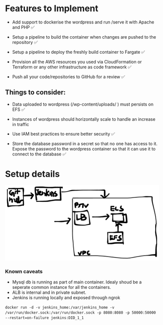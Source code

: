 # Features to Implement

 - Add support to dockerise the wordpress and run /serve it with Apache and PHP ✅

 - Setup a pipeline to build the container when changes are pushed to the repository ✅

 - Setup a pipeline to deploy the freshly build container to Fargate ✅

 - Provision all the AWS resources you used via CloudFormation or Terraform or any other infrastructure as code framework ✅

 - Push all your code/repositories to GitHub for a review ✅
 
 ## Things to consider:

 - Data uploaded to wordpress (/wp-content/uploads/ ) must persists on EFS ✅

 - Instances of wordpress should horizontally scale to handle an increase in traffic

 - Use IAM best practices to ensure better security ✅

 - Store the database password in a secret so that no one has access to it. Expose the password to the wordpress container so that it can use it to connect to the database ✅

 # Setup details

 ![wp infra setup](wp_infra_setup.png)

 ### Known caveats
 - Mysql db is running as part of main container. Idealy shoud be a seperate common instance for all the containers.
 - ALB is internal and in private subnet.
 - Jenkins is running locally and exposed through ngrok 

`docker run -d -v jenkins_home:/var/jenkins_home -v  /var/run/docker.sock:/var/run/docker.sock -p 8080:8080 -p 50000:50000 --restart=on-failure jenkins:DID_1_1` 
